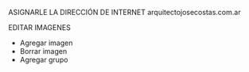 ASIGNARLE LA DIRECCIÓN DE INTERNET
arquitectojosecostas.com.ar

EDITAR IMAGENES
- Agregar imagen
- Borrar imagen
- Agregar grupo
